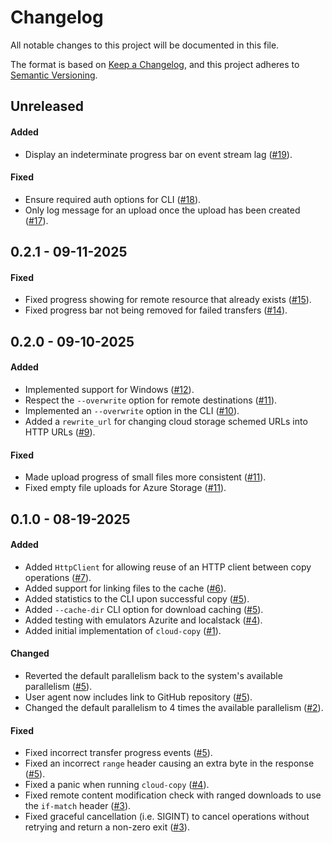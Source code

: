 # Changelog

All notable changes to this project will be documented in this file.

The format is based on [Keep a Changelog](https://keepachangelog.com/en/1.1.0/),
and this project adheres to [Semantic Versioning](https://semver.org/spec/v2.0.0.html).

## Unreleased

#### Added

* Display an indeterminate progress bar on event stream lag ([#19](https://github.com/stjude-rust-labs/cloud-copy/pull/19)).

#### Fixed

* Ensure required auth options for CLI ([#18](https://github.com/stjude-rust-labs/cloud-copy/pull/18)).
* Only log message for an upload once the upload has been created ([#17](https://github.com/stjude-rust-labs/cloud-copy/pull/17)).

## 0.2.1 - 09-11-2025

#### Fixed

* Fixed progress showing for remote resource that already exists ([#15](https://github.com/stjude-rust-labs/cloud-copy/pull/15)).
* Fixed progress bar not being removed for failed transfers ([#14](https://github.com/stjude-rust-labs/cloud-copy/pull/14)).

## 0.2.0 - 09-10-2025

#### Added

* Implemented support for Windows ([#12](https://github.com/stjude-rust-labs/cloud-copy/pull/12)).
* Respect the `--overwrite` option for remote destinations ([#11](https://github.com/stjude-rust-labs/cloud-copy/pull/11)).
* Implemented an `--overwrite` option in the CLI ([#10](https://github.com/stjude-rust-labs/cloud-copy/pull/10)).
* Added a `rewrite_url` for changing cloud storage schemed URLs into HTTP URLs ([#9](https://github.com/stjude-rust-labs/cloud-copy/pull/9)).

#### Fixed

* Made upload progress of small files more consistent ([#11](https://github.com/stjude-rust-labs/cloud-copy/pull/11)).
* Fixed empty file uploads for Azure Storage ([#11](https://github.com/stjude-rust-labs/cloud-copy/pull/11)).

## 0.1.0 - 08-19-2025

#### Added

* Added `HttpClient` for allowing reuse of an HTTP client between copy
  operations ([#7](https://github.com/stjude-rust-labs/cloud-copy/pull/7)).
* Added support for linking files to the cache ([#6](https://github.com/stjude-rust-labs/cloud-copy/pull/6)).
* Added statistics to the CLI upon successful copy ([#5](https://github.com/stjude-rust-labs/cloud-copy/pull/5)).
* Added `--cache-dir` CLI option for download caching ([#5](https://github.com/stjude-rust-labs/cloud-copy/pull/5)).
* Added testing with emulators Azurite and localstack ([#4](https://github.com/stjude-rust-labs/cloud-copy/pull/4)).
* Added initial implementation of `cloud-copy` ([#1](https://github.com/stjude-rust-labs/cloud-copy/pull/1)).

#### Changed

* Reverted the default parallelism back to the system's available parallelism ([#5](https://github.com/stjude-rust-labs/cloud-copy/pull/5)).
* User agent now includes link to GitHub repository ([#5](https://github.com/stjude-rust-labs/cloud-copy/pull/5)).
* Changed the default parallelism to 4 times the available parallelism ([#2](https://github.com/stjude-rust-labs/cloud-copy/pull/2)).

#### Fixed

* Fixed incorrect transfer progress events ([#5](https://github.com/stjude-rust-labs/cloud-copy/pull/5)).
* Fixed an incorrect `range` header causing an extra byte in the response ([#5](https://github.com/stjude-rust-labs/cloud-copy/pull/5)).
* Fixed a panic when running `cloud-copy` ([#4](https://github.com/stjude-rust-labs/cloud-copy/pull/4)).
* Fixed remote content modification check with ranged downloads to use the
  `if-match` header ([#3](https://github.com/stjude-rust-labs/cloud-copy/pull/3)).
* Fixed graceful cancellation (i.e. SIGINT) to cancel operations without
  retrying and return a non-zero exit ([#3](https://github.com/stjude-rust-labs/cloud-copy/pull/3)).